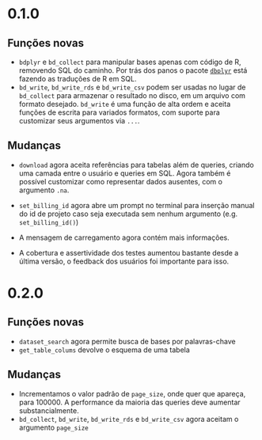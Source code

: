 # 0.1.0

## Funções novas

* `bdplyr` e `bd_collect` para manipular bases apenas com código de R, removendo SQL do caminho. Por trás dos panos o pacote [`dbplyr`](https://dbplyr.tidyverse.org/) está fazendo as traduções de R em SQL.
* `bd_write`, `bd_write_rds` e `bd_write_csv` podem ser usadas no lugar de `bd_collect` para armazenar o resultado no disco, em um arquivo com formato desejado. `bd_write` é uma função de alta ordem e aceita funções de escrita para variados formatos, com suporte para customizar seus argumentos via `...`.

## Mudanças

* `download` agora aceita referências para tabelas além de queries, criando uma camada entre o usuário e queries em SQL. Agora também é possível customizar como representar dados ausentes, com o argumento `.na`.
* `set_billing_id` agora abre um prompt no terminal para inserção manual do id de projeto caso seja executada sem nenhum argumento (e.g. `set_billing_id()`)
 
* A mensagem de carregamento agora contém mais informações.
* A cobertura e assertividade dos testes aumentou bastante desde a última versão, o feedback dos usuários foi importante para isso.


# 0.2.0

## Funções novas
* `dataset_search` agora permite busca de bases por palavras-chave
* `get_table_colums` devolve o esquema de uma tabela

## Mudanças
* Incrementamos o valor padrão de `page_size`, onde quer que apareça, para 100000. A performance da maioria das queries deve aumentar substancialmente.
* `bd_collect`, `bd_write`, `bd_write_rds` e `bd_write_csv` agora aceitam o argumento `page_size`
